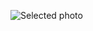 ![Selected photo](https://github.com/GitLN01/ip2-prisustva/assets/96472419/688ba051-e76c-4af6-89bc-b557f8d04910)
